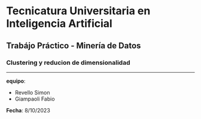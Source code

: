 # Tecnicatura Universitaria en Inteligencia Artificial
## Trabájo Práctico - Minería de Datos
### Clustering y reducion de dimensionalidad

---

**equipo**:
- Revello Simon
- Giampaoli Fabio

**Fecha**: 8/10/2023
